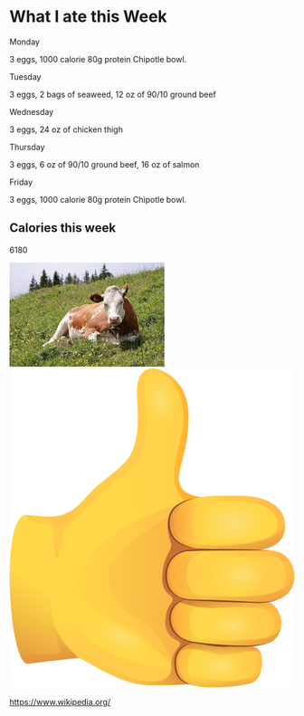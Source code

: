 <DOCTYPE HTML>
<body>
  
<h1>What I ate this Week </h1>

<div class="card-subheading">Monday</div>

<p> 3 eggs, 1000 calorie 80g protein Chipotle bowl. </p>

<div class="card-subheading">Tuesday</div>
  
<p> 3 eggs, 2 bags of seaweed, 12 oz of 90/10 ground beef </p>

<div class="card-subheading">Wednesday</div>
  
<p> 3 eggs, 24 oz of chicken thigh </p>

<div class="card-subheading">Thursday</div>
  
<p> 3 eggs, 6 oz of 90/10 ground beef, 16 oz of salmon </p>

<div class="card-subheading">Friday</div>
  
<p> 3 eggs, 1000 calorie 80g protein Chipotle bowl. </p>

<h2> Calories this week </h2>

<p> 6180 </p>

<img src="cow.jpg">

<img src="thumb.jpg">

<a href="url"> https://www.wikipedia.org/ </a>






</body>
